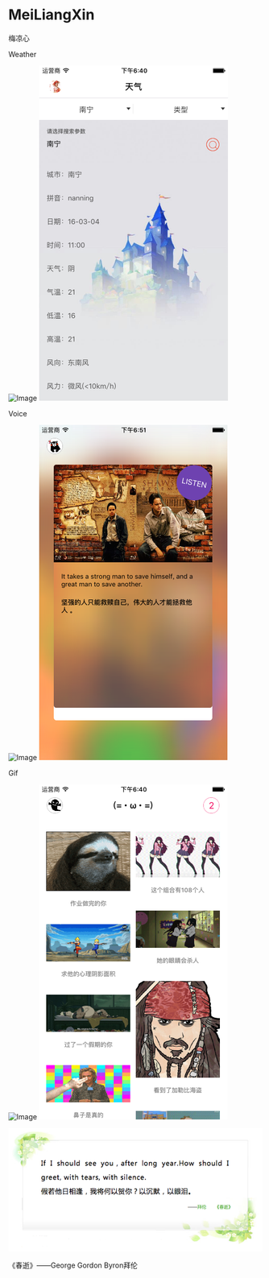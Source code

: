 # MeiLiangXin

梅凉心

Weather

![Image](https://raw.githubusercontent.com/Miaolegemi9527/MarkdownPhotos/master/MeiLiangXin/MLX.gif)  ![Image](https://raw.githubusercontent.com/Miaolegemi9527/MarkdownPhotos/master/MeiLiangXin/MLXWeather.png)

Voice

![Image](https://raw.githubusercontent.com/Miaolegemi9527/MarkdownPhotos/master/MeiLiangXin/MLXVoice.gif)  ![Image](https://raw.githubusercontent.com/Miaolegemi9527/MarkdownPhotos/master/MeiLiangXin/MLXVoice2.png)

Gif

![Image](https://raw.githubusercontent.com/Miaolegemi9527/MarkdownPhotos/master/MeiLiangXin/MLXGif2.gif)  ![Image](https://raw.githubusercontent.com/Miaolegemi9527/MarkdownPhotos/master/MeiLiangXin/MLXGif2.png)

![Image](https://raw.githubusercontent.com/Miaolegemi9527/MarkdownPhotos/master/MeiLiangXin/%E3%80%8A%E6%98%A5%E9%80%9D%E3%80%8B-George%20Gordon%20Byron%EF%BC%88%E6%8B%9C%E4%BC%A6%EF%BC%89.png)

  《春逝》——George Gordon Byron拜伦
